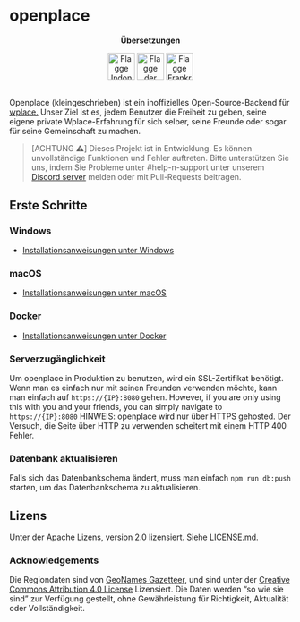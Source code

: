 # openplace

<p align="center"><strong>Übersetzungen</strong></p>
<p align="center">
    <a href="../translations/id/README.md"><img src="https://flagcdn.com/256x192/id.png" width="48" alt="Flagge Indonesiens"></a>
    <a href="../../README.md"><img src="https://flagcdn.com/256x192/us.png" width="48" alt="Flagge der vereinigten Staaten"></a>
    <a href="translations/fr/LISEZMOI.md"><img src="https://flagcdn.com/256x192/fr.png" width="48" alt="Flagge Frankreichs"></a>

## 

Openplace (kleingeschrieben) ist ein inoffizielles Open-Source-Backend für [wplace.](https://wplace.live) Unser Ziel ist es, jedem Benutzer die Freiheit zu geben, seine eigene private Wplace-Erfahrung für sich selber, seine Freunde oder sogar für seine Gemeinschaft zu machen.

> [ACHTUNG ⚠️]
> Dieses Projekt ist in Entwicklung. Es können unvollständige Funktionen und Fehler auftreten. Bitte unterstützen Sie uns, indem Sie Probleme unter #help-n-support unter unserem [Discord server](https://discord.gg/ZRC4DnP9Z2) melden oder mit Pull-Requests beitragen.

## Erste Schritte

### Windows

- [Installationsanweisungen unter Windows](translations/de/SETUP_WINDOWS.md)

### macOS

- [Installationsanweisungen unter macOS](translations/de/SETUP_MACOS.md)

### Docker

- [Installationsanweisungen unter Docker](translations/de/SETUP_DOCKER.md)


### Serverzugänglichkeit
Um openplace in Produktion zu benutzen, wird ein SSL-Zertifikat benötigt. Wenn man es einfach nur mit seinen Freunden verwenden möchte, kann man einfach auf `https://{IP}:8080` gehen.
However, if you are only using this with you and your friends, you can simply navigate to `https://{IP}:8080` HINWEIS: openplace wird nur über HTTPS gehosted. Der Versuch, die Seite über HTTP zu verwenden scheitert mit einem HTTP 400 Fehler.

### Datenbank aktualisieren
Falls sich das Datenbankschema ändert, muss man einfach `npm run db:push` starten, um das Datenbankschema zu aktualisieren.

## Lizens
Unter der Apache Lizens, version 2.0 lizensiert. Siehe [LICENSE.md](https://github.com/openplaceteam/openplace/blob/main/LICENSE.md).

### Acknowledgements
Die Regiondaten sind von [GeoNames Gazetteer](https://download.geonames.org/export/dump/), und sind unter der [Creative Commons Attribution 4.0 License](https://creativecommons.org/licenses/by/4.0/) Lizensiert. Die Daten werden “so wie sie sind” zur Verfügung gestellt, ohne Gewährleistung für Richtigkeit, Aktualität oder Vollständigkeit.